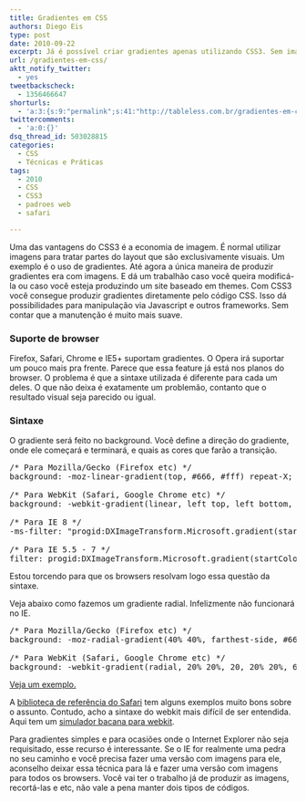 ```yaml
---
title: Gradientes em CSS
authors: Diego Eis
type: post
date: 2010-09-22
excerpt: Já é possível criar gradientes apenas utilizando CSS3. Sem imagens e com alguma compatibilidade com a maioria dos browsers do mercado. Vale a pena experimentar.
url: /gradientes-em-css/
aktt_notify_twitter:
  - yes
tweetbackscheck:
  - 1356466647
shorturls:
  - 'a:3:{s:9:"permalink";s:41:"http://tableless.com.br/gradientes-em-css";s:7:"tinyurl";s:26:"http://tinyurl.com/3gqncch";s:4:"isgd";s:19:"http://is.gd/leoN1w";}'
twittercomments:
  - 'a:0:{}'
dsq_thread_id: 503028815
categories:
  - CSS
  - Técnicas e Práticas
tags:
  - 2010
  - CSS
  - CSS3
  - padroes web
  - safari

---
```

Uma das vantagens do CSS3 é a economia de imagem. É normal utilizar imagens para tratar partes do layout que são exclusivamente visuais. Um exemplo é o uso de gradientes. Até agora a única maneira de produzir gradientes era com imagens. E dá um trabalhão caso você queira modificá-la ou caso você esteja produzindo um site baseado em themes. Com CSS3 você consegue produzir gradientes diretamente pelo código CSS. Isso dá possibilidades para manipulação via Javascript e outros frameworks. Sem contar que a manutenção é muito mais suave.

### Suporte de browser

Firefox, Safari, Chrome e IE5+ suportam gradientes. O Opera irá suportar um pouco mais pra frente. Parece que essa feature já está nos planos do browser. O problema é que a sintaxe utilizada é diferente para cada um deles. O que não deixa é exatamente um problemão, contanto que o resultado visual seja parecido ou igual.

### Sintaxe

O gradiente será feito no background. Você define a direção do gradiente, onde ele começará e terminará, e quais as cores que farão a transição.

<pre class="lang-css">/* Para Mozilla/Gecko (Firefox etc) */
background: -moz-linear-gradient(top, #666, #fff) repeat-X;

/* Para WebKit (Safari, Google Chrome etc) */
background: -webkit-gradient(linear, left top, left bottom, from(#666), to(#fff)) repeat-X;

/* Para IE 8 */
-ms-filter: "progid:DXImageTransform.Microsoft.gradient(startColorstr=#666, endColorstr=#FFFFFFFF)";

/* Para IE 5.5 - 7 */
filter: progid:DXImageTransform.Microsoft.gradient(startColorstr=#666, endColorstr=#FFFFFFFF);
</pre>

Estou torcendo para que os browsers resolvam logo essa questão da sintaxe.

Veja abaixo como fazemos um gradiente radial. Infelizmente não funcionará no IE.

<pre class="lang-css">/* Para Mozilla/Gecko (Firefox etc) */
background: -moz-radial-gradient(40% 40%, farthest-side, #666, #FFF) repeat-X;

/* Para WebKit (Safari, Google Chrome etc) */
background: -webkit-gradient(radial, 20% 20%, 20, 20% 20%, 60, from(#666), to(#FFF)) repeat-X;
</pre>

[Veja um exemplo.][1]

A [biblioteca de referência do Safari][2] tem alguns exemplos muito bons sobre o assunto. Contudo, acho a sintaxe do webkit mais difícil de ser entendida. Aqui tem um [simulador bacana para webkit][3].

Para gradientes simples e para ocasiões onde o Internet Explorer não seja requisitado, esse recurso é interessante. Se o IE for realmente uma pedra no seu caminho e você precisa fazer uma versão com imagens para ele, aconselho deixar essa técnica para lá e fazer uma versão com imagens para todos os browsers. Você vai ter o trabalho já de produzir as imagens, recortá-las e etc, não vale a pena manter dois tipos de códigos.

 [1]: https://raw.githubusercontent.com/diegoeis/tableless-static-images/master/2010/09/gradiente.html
 [2]: http://developer.apple.com/library/safari/#documentation/InternetWeb/Conceptual/SafariVisualEffectsProgGuide/Gradients/Gradients.html
 [3]: http://www.westciv.com/tools/gradients/index.html